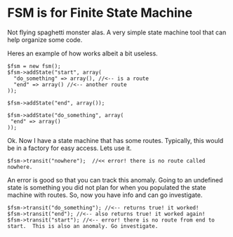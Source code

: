 # FSM is for Finite State Machine
Not flying spaghetti monster alas. A very simple state machine tool that can help organize some code.

Heres an example of how works albeit a bit useless.
```
$fsm = new fsm();
$fsm->addState("start", array(
  "do_something" => array(), //<-- is a route
  "end" => array() //<-- another route
));

$fsm->addState("end", array());

$fsm->addState("do_something", array(
 "end" => array()
));
```  
Ok. Now I have a state machine that has some routes. Typically, this would be in a factory for easy access.  Lets use it.
```
$fsm->transit("nowhere");  //<< error! there is no route called nowhere. 
```
An error is good so that you can track this anomaly. Going to an undefined state is something you did not plan for when you populated the state machine with routes.  So, now you have info and can go investigate.
```
$fsm->transit("do_something"); //<-- returns true! it worked!
$fsm->transit("end"); //<-- also returns true! it worked again!
$fsm->transit("start"); //<-- error! there is no route from end to start.  This is also an anomaly. Go investigate.
```
